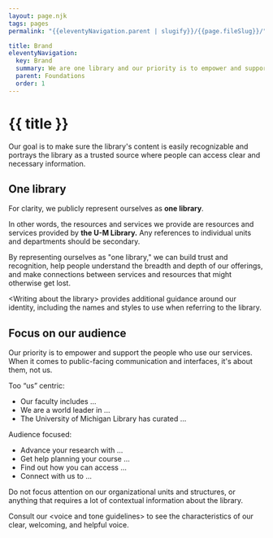 ```yaml
---
layout: page.njk
tags: pages
permalink: "{{eleventyNavigation.parent | slugify}}/{{page.fileSlug}}/"

title: Brand
eleventyNavigation:
  key: Brand
  summary: We are one library and our priority is to empower and support the people who use our services. 
  parent: Foundations
  order: 1
---
```


# {{ title }}

Our goal is to make sure the library's content is easily recognizable and portrays the library as a trusted source where people can access clear and necessary information.

## One library

For clarity, we publicly represent ourselves as **one library**.

In other words, the resources and services we provide are resources and services provided by **the U-M Library.** Any references to individual units and departments should be secondary.

By representing ourselves as "one library," we can build trust and recognition, help people understand the breadth and depth of our offerings, and make connections between services and resources that might otherwise get lost.

\<Writing about the library\> provides additional guidance around our identity, including the names and styles to use when referring to the library.

## Focus on our audience

Our priority is to empower and support the people who use our services. When it comes to public-facing communication and interfaces, it's about them, not us.

Too “us” centric:

* Our faculty includes ...  
* We are a world leader in ...  
* The University of Michigan Library has curated ...

Audience focused:

* Advance your research with  ...  
* Get help planning your course ...  
* Find out how you can access ...
* Connect with us to  ...

Do not focus attention on our organizational units and structures, or anything that requires a lot of contextual information about the library.

Consult our \<voice and tone guidelines\> to see the characteristics of our clear, welcoming, and helpful voice.
